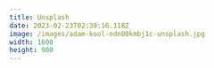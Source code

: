 ```yaml
---
title: Unsplash
date: 2023-02-23T02:39:16.118Z
image: /images/adam-kool-ndn00kmbj1c-unsplash.jpg
width: 1600
height: 900
---
```

